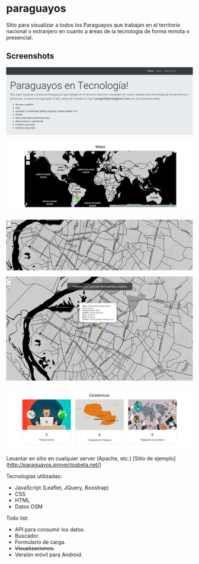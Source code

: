 # paraguayos
Sitio para visualizar a todos los Paraguayos que trabajan en el territorio nacional o extranjero en cuanto a áreas de la tecnología de forma remota o presencial. 

## Screenshots

![Screenshot](screenshots/paraguayan_info.png)

![Screenshot](screenshots/map.png)

![Screenshot](screenshots/map1.png)

![Screenshot](screenshots/fullscreen_map.png)

![Screenshot](screenshots/stats.png)

Levantar en sitio en cualquier server (Apache, etc.)
[Sitio de ejemplo] (http://paraguayos.proyectosbeta.net/)

Tecnologías utilizadas:
- JavaScript (Leaflet, JQuery, Boostrap)
- CSS
- HTML
- Datos OSM

Todo list:
- API para consumir los datos.
- Buscador.
- Formulario de carga.
- ~~Visualizaciones.~~
- Versión móvil para Android.
